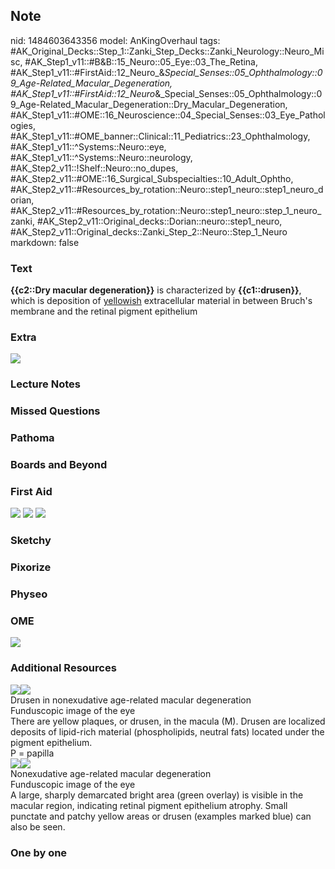 ## Note
nid: 1484603643356
model: AnKingOverhaul
tags: #AK_Original_Decks::Step_1::Zanki_Step_Decks::Zanki_Neurology::Neuro_Misc, #AK_Step1_v11::#B&B::15_Neuro::05_Eye::03_The_Retina, #AK_Step1_v11::#FirstAid::12_Neuro_&_Special_Senses::05_Ophthalmology::09_Age-Related_Macular_Degeneration, #AK_Step1_v11::#FirstAid::12_Neuro_&_Special_Senses::05_Ophthalmology::09_Age-Related_Macular_Degeneration::Dry_Macular_Degeneration, #AK_Step1_v11::#OME::16_Neuroscience::04_Special_Senses::03_Eye_Pathologies, #AK_Step1_v11::#OME_banner::Clinical::11_Pediatrics::23_Ophthalmology, #AK_Step1_v11::^Systems::Neuro::eye, #AK_Step1_v11::^Systems::Neuro::neurology, #AK_Step2_v11::!Shelf::Neuro::no_dupes, #AK_Step2_v11::#OME::16_Surgical_Subspecialties::10_Adult_Ophtho, #AK_Step2_v11::#Resources_by_rotation::Neuro::step1_neuro::step1_neuro_dorian, #AK_Step2_v11::#Resources_by_rotation::Neuro::step1_neuro::step_1_neuro_zanki, #AK_Step2_v11::Original_decks::Dorian::neuro::step1_neuro, #AK_Step2_v11::Original_decks::Zanki_Step_2::Neuro::Step_1_Neuro
markdown: false

### Text
<div>
  <b>{{c2::Dry macular degeneration}}</b> is characterized by
  <b>{{c1::drusen}}</b>, which is deposition of <u>yellowish</u>
  extracellular material in between Bruch's membrane and the
  retinal pigment epithelium
</div>

### Extra
<img src="paste-262147623878870.jpg">

### Lecture Notes


### Missed Questions


### Pathoma


### Boards and Beyond


### First Aid
<img src="tmpg2PDte.png"> <img src="tmpsazLnu.png"> <img src=
"tmpaUTieG.png">

### Sketchy


### Pixorize


### Physeo


### OME
<div class="ome-widget">
  <a href=
  "https://onlinemeded.org/spa/pediatrics/ophthalmology/acquire?ref=anki">
  <img src="_OME_AnkiFlashcards_Lesson_6.png"></a>
</div>

### Additional Resources
<div><img src="big_5081d90f5060e.jpg" class="resizer"><img src=
"5081d90f5060e.jpg" class="resizer"></div>
<div>
  <div>
    <div>
      Drusen in nonexudative age-related macular degeneration
    </div>
  </div>
  <div>
    <div>
      <div>
        Funduscopic image of the eye
      </div>
      <div>
        There are yellow plaques, or drusen, in the macula (M).
        Drusen are localized deposits of lipid-rich material
        (phospholipids, neutral fats) located under the pigment
        epithelium.
      </div>
      <div>
        P = papilla
      </div>
    </div>
  </div>
</div><img src="big_5081d9438494a.jpg" class="resizer"><img src=
"5081d9438494a.jpg" class="resizer">
<div>
  <div>
    <div>
      Nonexudative age-related macular degeneration
    </div>
  </div>
  <div>
    <div>
      <div>
        Funduscopic image of the eye
      </div>
      <div>
        A large, sharply demarcated bright area (green overlay) is
        visible in the macular region, indicating retinal pigment
        epithelium atrophy. Small punctate and patchy yellow areas
        or drusen (examples marked blue) can also be seen.
      </div>
    </div>
  </div>
</div>

### One by one

